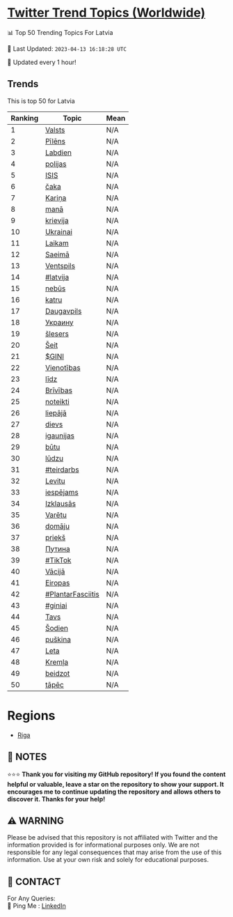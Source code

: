 [Twitter Trend Topics (Worldwide)](https://github.com/ErcinDedeoglu/Twitter-Trend-Topics)
==========


📊 Top 50 Trending Topics For Latvia

📆 Last Updated: `2023-04-13 16:18:28 UTC`

🔧 Updated every 1 hour!


## Trends

This is top 50 for Latvia

| Ranking | Topic | Mean |
| ------- | ------------ | ------------ |
| 1 | [Valsts](http://twitter.com/search?q=Valsts) | N/A |
| 2 | [Pīlēns](http://twitter.com/search?q=P%c4%abl%c4%93ns) | N/A |
| 3 | [Labdien](http://twitter.com/search?q=Labdien) | N/A |
| 4 | [polijas](http://twitter.com/search?q=polijas) | N/A |
| 5 | [ISIS](http://twitter.com/search?q=ISIS) | N/A |
| 6 | [čaka](http://twitter.com/search?q=%c4%8daka) | N/A |
| 7 | [Kariņa](http://twitter.com/search?q=Kari%c5%86a) | N/A |
| 8 | [manā](http://twitter.com/search?q=man%c4%81) | N/A |
| 9 | [krievija](http://twitter.com/search?q=krievija) | N/A |
| 10 | [Ukrainai](http://twitter.com/search?q=Ukrainai) | N/A |
| 11 | [Laikam](http://twitter.com/search?q=Laikam) | N/A |
| 12 | [Saeimā](http://twitter.com/search?q=Saeim%c4%81) | N/A |
| 13 | [Ventspils](http://twitter.com/search?q=Ventspils) | N/A |
| 14 | [#latvija](http://twitter.com/search?q=%23latvija) | N/A |
| 15 | [nebūs](http://twitter.com/search?q=neb%c5%abs) | N/A |
| 16 | [katru](http://twitter.com/search?q=katru) | N/A |
| 17 | [Daugavpils](http://twitter.com/search?q=Daugavpils) | N/A |
| 18 | [Украину](http://twitter.com/search?q=%d0%a3%d0%ba%d1%80%d0%b0%d0%b8%d0%bd%d1%83) | N/A |
| 19 | [šlesers](http://twitter.com/search?q=%c5%a1lesers) | N/A |
| 20 | [Šeit](http://twitter.com/search?q=%c5%a0eit) | N/A |
| 21 | [$GINI](http://twitter.com/search?q=%24GINI) | N/A |
| 22 | [Vienotības](http://twitter.com/search?q=Vienot%c4%abbas) | N/A |
| 23 | [līdz](http://twitter.com/search?q=l%c4%abdz) | N/A |
| 24 | [Brīvības](http://twitter.com/search?q=Br%c4%abv%c4%abbas) | N/A |
| 25 | [noteikti](http://twitter.com/search?q=noteikti) | N/A |
| 26 | [liepājā](http://twitter.com/search?q=liep%c4%81j%c4%81) | N/A |
| 27 | [dievs](http://twitter.com/search?q=dievs) | N/A |
| 28 | [igaunijas](http://twitter.com/search?q=igaunijas) | N/A |
| 29 | [būtu](http://twitter.com/search?q=b%c5%abtu) | N/A |
| 30 | [lūdzu](http://twitter.com/search?q=l%c5%abdzu) | N/A |
| 31 | [#teirdarbs](http://twitter.com/search?q=%23teirdarbs) | N/A |
| 32 | [Levitu](http://twitter.com/search?q=Levitu) | N/A |
| 33 | [iespējams](http://twitter.com/search?q=iesp%c4%93jams) | N/A |
| 34 | [Izklausās](http://twitter.com/search?q=Izklaus%c4%81s) | N/A |
| 35 | [Varētu](http://twitter.com/search?q=Var%c4%93tu) | N/A |
| 36 | [domāju](http://twitter.com/search?q=dom%c4%81ju) | N/A |
| 37 | [priekš](http://twitter.com/search?q=priek%c5%a1) | N/A |
| 38 | [Путина](http://twitter.com/search?q=%d0%9f%d1%83%d1%82%d0%b8%d0%bd%d0%b0) | N/A |
| 39 | [#TikTok](http://twitter.com/search?q=%23TikTok) | N/A |
| 40 | [Vācijā](http://twitter.com/search?q=V%c4%81cij%c4%81) | N/A |
| 41 | [Eiropas](http://twitter.com/search?q=Eiropas) | N/A |
| 42 | [#PlantarFasciitis](http://twitter.com/search?q=%23PlantarFasciitis) | N/A |
| 43 | [#giniai](http://twitter.com/search?q=%23giniai) | N/A |
| 44 | [Tavs](http://twitter.com/search?q=Tavs) | N/A |
| 45 | [Šodien](http://twitter.com/search?q=%c5%a0odien) | N/A |
| 46 | [puškina](http://twitter.com/search?q=pu%c5%a1kina) | N/A |
| 47 | [Leta](http://twitter.com/search?q=Leta) | N/A |
| 48 | [Kremļa](http://twitter.com/search?q=Krem%c4%bca) | N/A |
| 49 | [beidzot](http://twitter.com/search?q=beidzot) | N/A |
| 50 | [tāpēc](http://twitter.com/search?q=t%c4%81p%c4%93c) | N/A |



# Regions

* [Riga](</Latvia/Riga.md>)



## 📝 NOTES

⭐⭐⭐ **Thank you for visiting my GitHub repository! If you found the content helpful or valuable, leave a star on the repository to show your support. It encourages me to continue updating the repository and allows others to discover it. Thanks for your help!**


## ⚠️ WARNING

Please be advised that this repository is not affiliated with Twitter and the information provided is for informational purposes only. We are not responsible for any legal consequences that may arise from the use of this information. Use at your own risk and solely for educational purposes.


## 📨 CONTACT

 For Any Queries:  
            🏓 Ping Me : [LinkedIn](https://www.linkedin.com/in/ercindedeoglu/)
